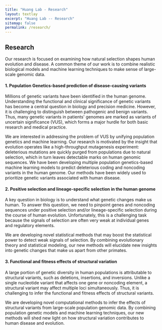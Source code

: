 ```yaml
---
title: "Huang Lab - Research"
layout: textlay
excerpt: "Huang Lab -- Research"
sitemap: false
permalink: /research/
---
```


## Research
Our research is focused on examining how natural selection shapes human evolution and disease. A common theme of our work is to combine realistic biological models and machine learning techniques to make sense of large-scale genomic data.

#### 1. Population Genetics-based prediction of disease-causing variants

Millions of genetic variants have been identified in the human genome. Understanding the functional and clinical significance of genetic variants has become a central question in biology and precision medicine.
However, it is challenging to distinguish between pathogenic and benign variants. Thus, many genetic variants in patients' genomes are marked as variants of uncertain significance (VUS), which forms a major hurdle for both basic research and medical practice.

We are interested in addressing the problem of VUS by unifying population genetics and machine learning. Our research is motivated by the insight that evolution operates like a high-throughput mutagenesis experiment: deleterious mutations are quickly purged from populations due to natural selection, which in turn leaves detectable marks on human genomic sequences.
We have been developing multiple population genetics-based machine learning models to predict deleterious coding and noncoding variants in the human genome. Our methods have been widely used to prioritize genetic variants associated with human disease.

#### 2. Positive selection and lineage-specific selection in the human genome

A key question in biology is to understand what genetic changes make us human. To answer this question, we need to pinpoint genes and noncoding sequences under positive selection and/or lineage-specific selection during the course of human evolution.  Unfortunately, this is a challenging task because the signals of selection are often very weak at individual genes and regulatory elements.

We are developing novel statistical methods that may boost the statistical power to detect weak signals of selection. By combining evolutionary theory and statistical modeling, our new methods will elucidate new insights into genetic changes that make us apart from other primates.

#### 3. Functional and fitness effects of structural variation

A large portion of genetic diversity in human populations is attributable to structural variants, such as deletions, insertions, and inversions. 
Unlike a single nucleotide variant that affects one gene or noncoding element, a structural variant may affect multiple loci simultaneously.
Thus, it is challenging to infer the functional and fitness effects of structural variants.

We are developing novel computational methods to infer the effects of structural variants from large-scale population genomic data. By combining population genetic models and machine learning techniques, our new methods will shed new light on how structural variation contributes to human disease and evolution.

<!--
# While numerous statistical methods have been developed to identify 
#### 2. Genomic determinants of human adaptative evolution
#### Estimation of selection coefficients associated with human coding variants 
<p>
<img src="../images/slider7001400/SmartTipSide.jpg" alt="LASSIE" width="50%" height="50%" style="float:left;margin:0px 10px">

A central challenge in human genomics is to understand the cellular, evolutionary, and clinical significance
of genetic variants. We recently developed a unified population-genetic and machine-learning model,
called Linear Allele-Specific Selection InferencE (LASSIE), for estimating the fitness effects of all potential
single-nucleotide variants, based on polymorphism data and predictive genomic features. We applied
LASSIE to 51 high-coverage genome sequences annotated with 33 genomic features, and constructed a
map of allele-specific selection coefficients across all protein-coding sequences in the human genome. This
map is generally consistent with previous inferences of the bulk distribution of fitness effects, but reveals
pervasive weak negative selection against synonymous mutations. In addition, the estimated selection coefficients
are highly predictive of inherited pathogenic variants and cancer driver mutations, outperforming
state-of-the-art variant prioritization methods. By contrasting our estimated model with ultra-high coverage
ExAC exome-sequencing data, we identified 1,118 genes under unusually strong negative selection, which
tend to be exclusively expressed in the central nervous system or associated with autism spectrum disorder,
as well as 773 genes under unusually weak selection, which tend to be associated with metabolism. This
combination of classical population genetic theory with modern machine-learning and large-scale genomic
data is a powerful paradigm for the study of both human evolution and disease.
</p>

<ul>
  <li>Yi-Fei Huang and Adam Siepel. Estimation of allele-specific fitness effects across human protein-coding sequences and implications for disease. <em>Genome Research</em>. 2019;gr. 245522.118</li>
</ul>


#### Scalable prediction of deleterious noncoding mutations in the human genome

<p>
<img src="../images/slider7001400/LINSIGHT.png" alt="LASSIE" width="50%" height="50%" style="float:left;margin:0px 10px">
Many genetic variants that influence phenotypes of interest are located outside of protein-coding genes, yet existing methods for identifying such variants have poor predictive power. Recently, we developed a new computational method, called LINSIGHT, that substantially improves the prediction of noncoding nucleotide sites at which mutations are likely to have deleterious fitness consequences, and which, therefore, are likely to be phenotypically important. LINSIGHT combines a generalized linear model for functional genomic data with a probabilistic model of molecular evolution. The method is fast and highly scalable, enabling it to exploit the "big data" available in modern genomics. We show that LINSIGHT outperforms the best available methods in identifying human noncoding variants associated with inherited diseases. In addition, we apply LINSIGHT to an atlas of human enhancers and show that the fitness consequences at enhancers depend on cell type, tissue specificity, and constraints at associated promoters.
</p>

<ul>
  <li>
  Yi-Fei Huang, Brad Gulko, and Adam Siepel. Fast, scalable prediction of deleterious
  noncoding variants from functional and population genomic data. <em>Nature Genetics</em>.
  2017;49:618-624
  </li>
</ul>

#### Statistical phylogenetic models for inferring functional protein patches
<p>
<img src="../images/slider7001400/gp4rate.jpg" alt="LASSIE" width="50%" height="50%" style="float:left;margin:0px 10px">
A variety of statistical phylogenetic models have been developed to predict functionally important protein sites, e.g. ligand binding sites or protein-protein interaction interfaces, by comparing sequences from different species. However, most of the existing methods ignore the spatial clustering of functionally important sites in protein tertiary/primary structures, which significantly reduces their power to identify functionally important regions in proteins. We developed several new statistical phylogenetic models for inferring functionally important protein regions in which Gaussian processes or hidden Markov models are used as prior distributions to model the spatial correlation of evolutionary patterns in protein tertiary/primary structures. Both simulation studies and empirical data analyses suggest that these new models outperform classic phylogenetic models. Therefore, these new models may be useful tools for extracting functional insights from protein sequences and for guiding mutagenesis experiments. Furthermore, the new methodologies developed in these models may also be used in the development of new statistical models to answer other important questions in phylogenetics and molecular evolution.
</p>

<ul>
  <li>
  Yi-Fei Huang and G. Brian Golding. FuncPatch: A web server for the fast Bayesian
  inference of conserved functional patches in protein 3D structures. <em>Bioinformatics</em>.
  2015;31:523-531
  </li>

  <li>
  Yi-Fei Huang and G. Brian Golding. Phylogenetic Gaussian process model for
  the inference of functionally important regions in protein tertiary structures. <em>PLoS
  Computational Biology</em>. 2014;10:e1003429.
  </li>

  <li>
  Yi-Fei Huang and G. Brian Golding. Inferring sequence regions under functional
  divergence in duplicate genes. <em>Bioinformatics</em>. 2012;28:176-183.
  </li>
</ul>
-->
